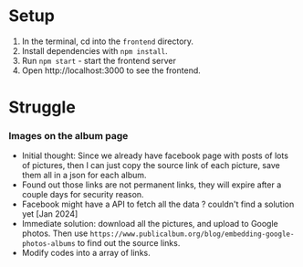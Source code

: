 # Setup

1. In the terminal, cd into the ```frontend``` directory.
2. Install dependencies with ```npm install```.
3. Run ```npm start``` - start the frontend server
4. Open http://localhost:3000 to see the frontend.

# Struggle

### Images on the album page
* Initial thought: Since we already have facebook page with posts of lots of pictures, then I can just copy the source link of each picture, save them all in a json for each album.
* Found out those links are not permanent links, they will expire after a couple days for security reason.
* Facebook might have a API to fetch all the data ? couldn't find a solution yet [Jan 2024]
* Immediate solution: download all the pictures, and upload to Google photos. Then use ```https://www.publicalbum.org/blog/embedding-google-photos-albums``` to find out the source links.
* Modify codes into a array of links.
